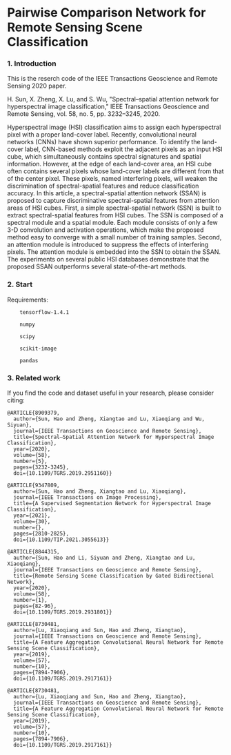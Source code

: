 
# Pairwise Comparison Network for Remote Sensing Scene Classification<!--论文标题-->


### 1. Introduction

This is the reserch code of the IEEE Transactions Geoscience and Remote Sensing 2020 paper.

H. Sun, X. Zheng, X. Lu, and S. Wu, "Spectral–spatial attention network for hyperspectral image classification," IEEE Transactions Geoscience and Remote Sensing, vol. 58, no. 5, pp. 3232–3245, 2020.

Hyperspectral image (HSI) classification aims to assign each hyperspectral pixel with a proper land-cover label. Recently, convolutional neural networks (CNNs) have shown superior performance. To identify the land-cover label, CNN-based methods exploit the adjacent pixels as an input HSI cube, which simultaneously contains spectral signatures and spatial information. However, at the edge of each land-cover area, an HSI cube often contains several pixels whose land-cover labels are different from that of the center pixel. These pixels, named interfering pixels, will weaken the discrimination of spectral-spatial features and reduce classification accuracy. In this article, a spectral-spatial attention network (SSAN) is proposed to capture discriminative spectral-spatial features from attention areas of HSI cubes. First, a simple spectral-spatial network (SSN) is built to extract spectral-spatial features from HSI cubes. The SSN is composed of a spectral module and a spatial module. Each module consists of only a few 3-D convolution and activation operations, which make the proposed method easy to converge with a small number of training samples. Second, an attention module is introduced to suppress the effects of interfering pixels. The attention module is embedded into the SSN to obtain the SSAN. The experiments on several public HSI databases demonstrate that the proposed SSAN outperforms several state-of-the-art methods.

### 2. Start

Requirements:
             
        tensorflow-1.4.1
        
        numpy
                
        scipy
                
        scikit-image
                
        pandas



### 3. Related work 

If you find the code and dataset useful in your research, please consider citing:

 
    @ARTICLE{8909379,
      author={Sun, Hao and Zheng, Xiangtao and Lu, Xiaoqiang and Wu, Siyuan},
      journal={IEEE Transactions on Geoscience and Remote Sensing}, 
      title={Spectral–Spatial Attention Network for Hyperspectral Image Classification}, 
      year={2020},
      volume={58},
      number={5},
      pages={3232-3245},
      doi={10.1109/TGRS.2019.2951160}}

    @ARTICLE{9347809,
      author={Sun, Hao and Zheng, Xiangtao and Lu, Xiaoqiang},
      journal={IEEE Transactions on Image Processing}, 
      title={A Supervised Segmentation Network for Hyperspectral Image Classification}, 
      year={2021},
      volume={30},
      number={},
      pages={2810-2825},
      doi={10.1109/TIP.2021.3055613}}

    @ARTICLE{8844315,
      author={Sun, Hao and Li, Siyuan and Zheng, Xiangtao and Lu, Xiaoqiang},
      journal={IEEE Transactions on Geoscience and Remote Sensing}, 
      title={Remote Sensing Scene Classification by Gated Bidirectional Network}, 
      year={2020},
      volume={58},
      number={1},
      pages={82-96},
      doi={10.1109/TGRS.2019.2931801}}

    @ARTICLE{8730481,
      author={Lu, Xiaoqiang and Sun, Hao and Zheng, Xiangtao},
      journal={IEEE Transactions on Geoscience and Remote Sensing}, 
      title={A Feature Aggregation Convolutional Neural Network for Remote Sensing Scene Classification}, 
      year={2019},
      volume={57},
      number={10},
      pages={7894-7906},
      doi={10.1109/TGRS.2019.2917161}}
    
    @ARTICLE{8730481,
      author={Lu, Xiaoqiang and Sun, Hao and Zheng, Xiangtao},
      journal={IEEE Transactions on Geoscience and Remote Sensing}, 
      title={A Feature Aggregation Convolutional Neural Network for Remote Sensing Scene Classification}, 
      year={2019},
      volume={57},
      number={10},
      pages={7894-7906},
      doi={10.1109/TGRS.2019.2917161}}




